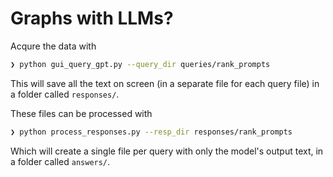 # Graphs with LLMs?

Acqure the data with 
```bash
❯ python gui_query_gpt.py --query_dir queries/rank_prompts
```

This will save all the text on screen (in a separate file for each query file) in a folder called `responses/`.

These files can be processed with 
```bash
❯ python process_responses.py --resp_dir responses/rank_prompts
```
Which will create a single file per query with only the model's output text, in a folder called `answers/`.